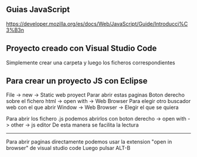  Guias JavaScript
------------------
https://developer.mozilla.org/es/docs/Web/JavaScript/Guide/Introducci%C3%B3n 
 
 Proyecto creado con Visual Studio Code
----------------------------------------
Simplemente crear una carpeta y luego los ficheros correspondientes

 Para crear un proyecto JS con Eclipse
--------------------------------------
 File -> new -> Static web proyect
Parar abrir estas paginas
 Boton derecho sobre el fichero html -> open with -> Web Browser
Para elegir otro buscador web con el que abrir
 Window -> Web Browser -> Elegir el que se quiera
 
 Para abrir los fichero .js podemos abrirlos con 
 boton derecho -> open with -> other -> js editor
 De esta manera se facilita la lectura

----------------------------------------------------------------------------  
Para abrir paginas directamente podemos usar la extension "open in browser" de visual studio code
Luego pulsar ALT-B